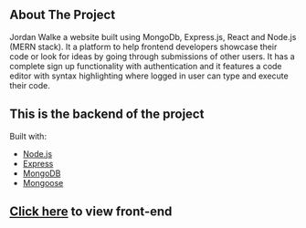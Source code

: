 ## About The Project
Jordan Walke a website built using MongoDb, Express.js, React and Node.js (MERN stack). It a platform to help frontend developers showcase their code or look for ideas by going through submissions of other users. It has a complete sign up functionality with authentication and it features a code editor with syntax highlighting where logged in user can type and execute their code.
## This is the backend of the project
Built with:
* [Node.js](https://nodejs.org/en/)
* [Express](https://expressjs.com/)
* [MongoDB](https://www.mongodb.com/)
* [Mongoose](https://mongoosejs.com/)
## [Click here](https://github.com/adhirajbist/jordan-walke-frontend) to view front-end

